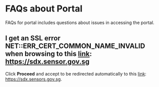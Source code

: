 
# FAQs about Portal

FAQs for portal includes questions about issues in accessing the portal.

## I get an SSL error NET::ERR_CERT_COMMON_NAME_INVALID when browsing to this [link](https://sdx.sensor.gov.sg): https://sdx.sensor.gov.sg 

Click **Proceed** and accept to be redirected automatically to this [link](https://sdx.sensors.gov.sg): https://sdx.sensors.gov.sg.
